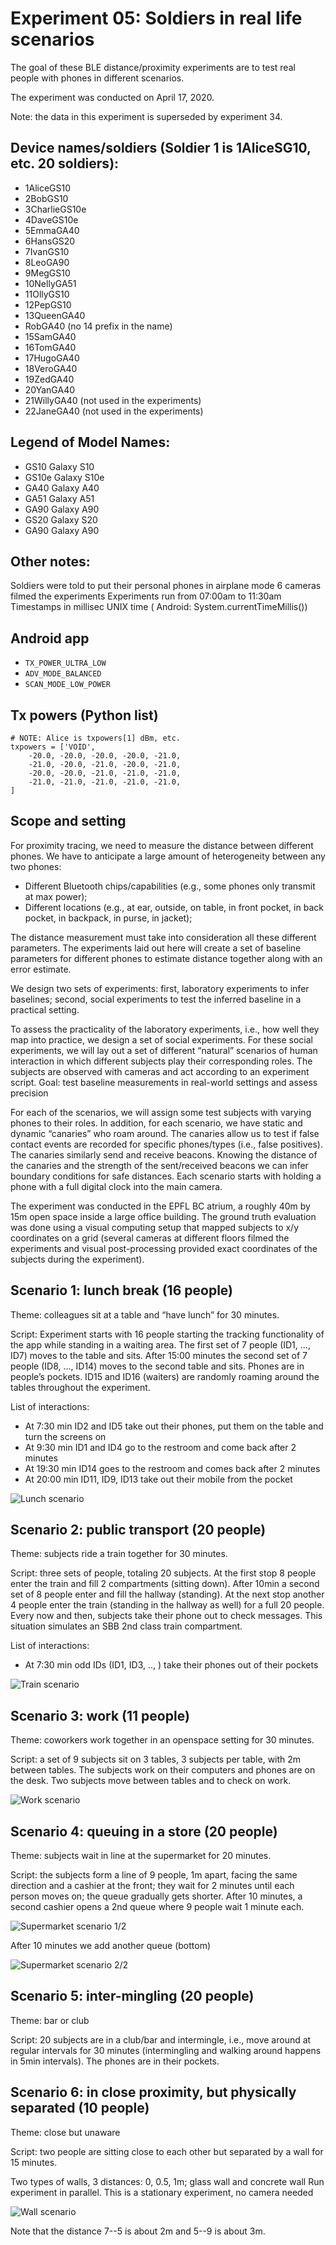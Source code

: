 # Experiment 05: Soldiers in real life scenarios

The goal of these BLE distance/proximity experiments are to test real people
with phones in different scenarios.

The experiment was conducted on April 17, 2020.

Note: the data in this experiment is superseded by experiment 34.


## Device names/soldiers (Soldier 1 is 1AliceSG10, etc. 20 soldiers):

* 1AliceGS10
* 2BobGS10
* 3CharlieGS10e
* 4DaveGS10e
* 5EmmaGA40
* 6HansGS20
* 7IvanGS10
* 8LeoGA90
* 9MegGS10
* 10NellyGA51
* 11OllyGS10
* 12PepGS10
* 13QueenGA40
* RobGA40 (no 14 prefix in the name)
* 15SamGA40
* 16TomGA40
* 17HugoGA40
* 18VeroGA40
* 19ZedGA40
* 20YanGA40
* 21WillyGA40 (not used in the experiments)
* 22JaneGA40 (not used in the experiments)


## Legend of Model Names:

* GS10 Galaxy S10
* GS10e Galaxy S10e
* GA40 Galaxy A40
* GA51 Galaxy A51
* GA90 Galaxy A90
* GS20 Galaxy S20
* GA90 Galaxy A90


## Other notes:

Soldiers were told to put their personal phones in airplane mode
6 cameras filmed the experiments
Experiments run from 07:00am to 11:30am
Timestamps in millisec UNIX time ( Android: System.currentTimeMillis())


## Android app

* `TX_POWER_ULTRA_LOW`
* `ADV_MODE_BALANCED`
* `SCAN_MODE_LOW_POWER`


## Tx powers (Python list)

```.python
# NOTE: Alice is txpowers[1] dBm, etc.
txpowers = ['VOID',
	-20.0, -20.0, -20.0, -20.0, -21.0,
	-21.0, -20.0, -21.0, -20.0, -21.0,
	-20.0, -20.0, -21.0, -21.0, -21.0,
	-21.0, -21.0, -21.0, -21.0, -21.0,
]
```


## Scope and setting

For proximity tracing, we need to measure the distance between different phones. We have to anticipate a large amount of heterogeneity between any two phones:

* Different Bluetooth chips/capabilities (e.g., some phones only transmit at max power);
* Different locations (e.g., at ear, outside, on table, in front pocket, in back pocket, in backpack, in purse, in jacket);

The distance measurement must take into consideration all these different parameters. The experiments laid out here will create a set of baseline parameters for different phones to estimate distance together along with an error estimate.

We design two sets of experiments: first, laboratory experiments to infer baselines; second, social experiments to test the inferred baseline in a practical setting.

To assess the practicality of the laboratory experiments, i.e., how well they map into practice, we design a set of social experiments. For these social experiments, we will lay out a set of different “natural” scenarios of human interaction in which different subjects play their corresponding roles. The subjects are observed with cameras and act according to an experiment script.
Goal: test baseline measurements in real-world settings and assess precision

For each of the scenarios, we will assign some test subjects with varying phones to their roles. In addition, for each scenario, we have static and dynamic “canaries” who roam around. The canaries allow us to test if false contact events are recorded for specific phones/types (i.e., false positives). The canaries similarly send and receive beacons. Knowing the distance of the canaries and the strength of the sent/received beacons we can infer boundary conditions for safe distances. Each scenario starts with holding a phone with a full digital clock into the main camera.

The experiment was conducted in the EPFL BC atrium, a roughly 40m by 15m open
space inside a large office building. The ground truth evaluation was done using
a visual computing setup that mapped subjects to x/y coordinates on a grid
(several cameras at different floors filmed the experiments and visual
post-processing provided exact coordinates of the subjects during the
experiment).


## Scenario 1: lunch break (16 people)

Theme: colleagues sit at a table and “have lunch” for 30 minutes.

Script: Experiment starts with 16 people starting the tracking functionality of the app while standing in a waiting area. The first set of 7 people (ID1, …, ID7) moves to the table and sits. After 15:00 minutes the second set of 7 people (ID8, …, ID14) moves to the second table and sits. Phones are in people’s pockets. ID15 and ID16 (waiters) are randomly roaming around the tables throughout the experiment. 

List of interactions:

* At 7:30 min ID2 and ID5 take out their phones, put them on the table and turn the screens on
* At 9:30 min ID1 and ID4 go to the restroom and come back after 2 minutes
* At 19:30 min ID14 goes to the restroom and comes back after 2 minutes
* At 20:00 min ID11, ID9, ID13 take out their mobile from the pocket

![Lunch scenario](./lunch.png)


## Scenario 2: public transport (20 people)

Theme: subjects ride a train together for 30 minutes.

Script: three sets of people, totaling 20 subjects. At the first stop 8 people enter the train and fill 2 compartments (sitting down). After 10min a second set of 8 people enter and fill the hallway (standing). At the next stop another 4 people enter the train (standing in the hallway as well) for a full 20 people. Every now and then, subjects take their phone out to check messages. This situation simulates an SBB 2nd class train compartment. 

List of interactions:
* At 7:30 min odd IDs (ID1, ID3, .., ) take their phones out of their pockets

![Train scenario](./train.png)


## Scenario 3: work (11 people)

Theme: coworkers work together in an openspace setting for 30 minutes.

Script: a set of 9 subjects sit on 3 tables, 3 subjects per table, with 2m between tables. The subjects work on their computers and phones are on the desk. Two subjects move between tables and to check on work.

![Work scenario](./work.png)


## Scenario 4: queuing in a store (20 people)

Theme: subjects wait in line at the supermarket for 20 minutes.

Script: the subjects form a line of 9 people, 1m apart, facing the same direction and a cashier at the front; they wait for 2 minutes until each person moves on; the queue gradually gets shorter. 
After 10 minutes, a second cashier opens a 2nd queue where 9 people wait 1 minute each.

![Supermarket scenario 1/2](./queue.png)

After 10 minutes we add another queue (bottom)

![Supermarket scenario 2/2](./queue2.png)


## Scenario 5: inter-mingling (20 people)

Theme: bar or club

Script: 20 subjects are in a club/bar and intermingle, i.e., move around at regular intervals for 30 minutes (intermingling and walking around happens in 5min intervals). The phones are in their pockets.



## Scenario 6: in close proximity, but physically separated (10 people)

Theme: close but unaware

Script: two people are sitting close to each other but separated by a wall for 15 minutes.

Two types of walls, 3 distances: 0, 0.5, 1m; glass wall and concrete wall
Run experiment in parallel.
This is a stationary experiment, no camera needed

![Wall scenario](./walls.png)

Note that the distance 7--5 is about 2m and 5--9 is about 3m.
